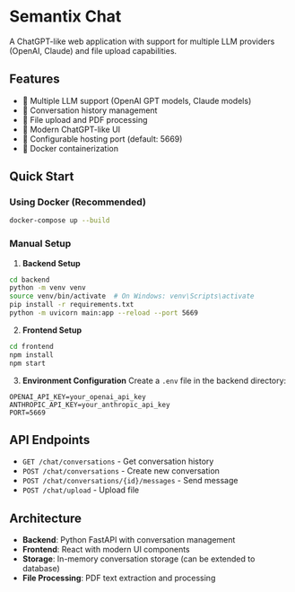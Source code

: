 # Semantix Chat

A ChatGPT-like web application with support for multiple LLM providers (OpenAI, Claude) and file upload capabilities.

## Features

- 🤖 Multiple LLM support (OpenAI GPT models, Claude models)
- 💬 Conversation history management
- 📁 File upload and PDF processing
- 🎨 Modern ChatGPT-like UI
- 🔧 Configurable hosting port (default: 5669)
- 🐳 Docker containerization

## Quick Start

### Using Docker (Recommended)
```bash
docker-compose up --build
```

### Manual Setup

1. **Backend Setup**
```bash
cd backend
python -m venv venv
source venv/bin/activate  # On Windows: venv\Scripts\activate
pip install -r requirements.txt
python -m uvicorn main:app --reload --port 5669
```

2. **Frontend Setup**
```bash
cd frontend
npm install
npm start
```

3. **Environment Configuration**
Create a `.env` file in the backend directory:
```
OPENAI_API_KEY=your_openai_api_key
ANTHROPIC_API_KEY=your_anthropic_api_key
PORT=5669
```

## API Endpoints

- `GET /chat/conversations` - Get conversation history
- `POST /chat/conversations` - Create new conversation
- `POST /chat/conversations/{id}/messages` - Send message
- `POST /chat/upload` - Upload file

## Architecture

- **Backend**: Python FastAPI with conversation management
- **Frontend**: React with modern UI components
- **Storage**: In-memory conversation storage (can be extended to database)
- **File Processing**: PDF text extraction and processing